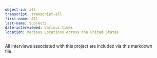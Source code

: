 ```yaml
---
object-id: all
transcript: transcript-all  
first-name: All
last-name: Subjects   
date-interviewed: Various times
location: Various Locations Across the United States
---
```


All interviews associated with this project are included via this markdown file. 
